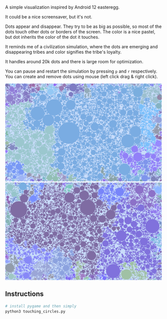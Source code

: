 A simple visualization inspired by Android 12 easteregg.

It could be a nice screensaver, but it's not.

Dots appear and disappear. They try to be as big as possible, so most of the dots touch other dots or borders of the screen. The color is a nice pastel, but dot inherits the color of the dot it touches.

It reminds me of a civilization simulation, where the dots are emerging and disappearing tribes and color signifies the tribe's loyalty.

It handles around 20k dots and there is large room for optimization.

You can pause and restart the simulation by pressing `p` and `r` respectively. You can create and remove dots using mouse (left click drag & right click).

![Example](media/example1.png)
![Example](media/example2.png)

## Instructions

```bash
# install pygame and then simply
python3 touching_circles.py
```